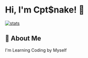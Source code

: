 # Hi, I'm Cpt$nake! 👋


[![stats](https://githubstatsdrp.vercel.app/api?username=cptsnake&show_icons=true&theme=radical)](https://githubstatsdrp.vercel.app/api?username=cptsnake&show_icons=true&theme=radical)

## 🚀 About Me
I'm Learning Coding by Myself
